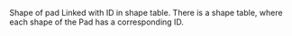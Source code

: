 Shape of pad Linked with ID in shape table. There is a shape table, where each shape of the Pad has a corresponding ID.